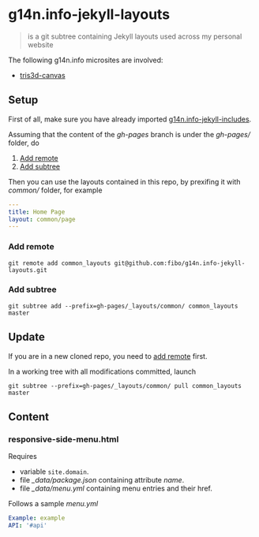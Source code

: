 # g14n.info-jekyll-layouts

> is a git subtree containing Jekyll layouts used across my personal website

The following g14n.info microsites are involved:

<!--
* [algebra](http://g14n.info/algebra)
* [dflow](http://g14n.info/dflow)
* [flow-view](http://g14n.info/flow-view)
* [geohash-neighbours](http://g14n.info/geohash-neighbours)
* [iper](http://g14n.info/iper)
-->
* [tris3d-canvas](http://g14n.info/tris3d-canvas)

## Setup

First of all, make sure you have already imported [g14n.info-jekyll-includes].

Assuming that the content of the *gh-pages* branch is under the *gh-pages/* folder, do

1. [Add remote](#add-remote)
2. [Add subtree](#add-subtree)

Then you can use the layouts contained in this repo, by prexifing it with
*common/* folder, for example

```yaml
---
title: Home Page
layout: common/page
---
```

### Add remote

```
git remote add common_layouts git@github.com:fibo/g14n.info-jekyll-layouts.git
```

### Add subtree

```
git subtree add --prefix=gh-pages/_layouts/common/ common_layouts master
```

## Update

If you are in a new cloned repo, you need to [add remote](#add-remote) first.

In a working tree with all modifications committed, launch

```
git subtree --prefix=gh-pages/_layouts/common/ pull common_layouts master
```

## Content

### responsive-side-menu.html

Requires

* variable `site.domain`.
* file *_data/package.json* containing attribute *name*.
* file *_data/menu.yml* containing menu entries and their href.

Follows a sample *menu.yml*

```yaml
Example: example
API: '#api'
```

[g14n.info-jekyll-includes]: https://github.com/fibo/g14n.info-jekyll-includes "g14n.info-jekyll-includes"
